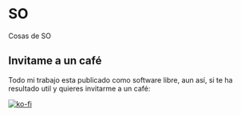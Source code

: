 # SO
Cosas de SO



## Invitame a un café

Todo mi trabajo esta publicado como software libre, aun así, si te ha resultado util y quieres invitarme a un café:

[![ko-fi](https://www.ko-fi.com/img/githubbutton_sm.svg)](https://ko-fi.com/Y8Y81WT9M)
